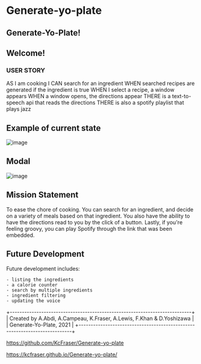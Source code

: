 # Generate-yo-plate

## Generate-Yo-Plate!
## Welcome! 

### USER STORY
AS I am cooking
I CAN search for an ingredient
WHEN searched recipes are generated if the ingredient is true
WHEN I select a recipe, a window appears
WHEN a window opens, the directions appear 
THERE is a text-to-speech api that reads the directions
THERE is also a spotify playlist that plays jazz


## Example of current state
![image](https://user-images.githubusercontent.com/91493786/144730398-cc9f1087-7b76-40fe-b598-eb6e90aa91ff.png)

## Modal
![image](https://user-images.githubusercontent.com/91493786/144730414-d424d822-a87d-49d9-9bac-f2013afe3801.png)


## Mission Statement
To ease the chore of cooking. 
You can search for an ingredient, and decide on a variety of meals based on that ingredient.
You also have the ability to have the directions read to you by the click of a button.
Lastly, if you're feeling groovy, you can play Spotify through the link that was been embedded.

## Future Development
Future development includes:

    - listing the ingredients
    - a calorie counter
    - search by multiple ingredients
    - ingredient filtering
    - updating the voice 

+---------------------------------------------------------------------------+
|  Created by A.Abdi, A.Campeau, K.Fraser, A.Lewis,  F.Khan &  D.Yoshizawa  |
|                               Generate-Yo-Plate, 2021                     |
+---------------------------------------------------------------------------+

https://github.com/KcFraser/Generate-yo-plate


https://kcfraser.github.io/Generate-yo-plate/

